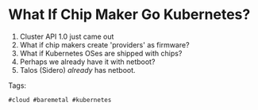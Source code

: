 # What If Chip Maker Go Kubernetes?

1. Cluster API 1.0 just came out
1. What if chip makers create 'providers' as firmware?
1. What if Kubernetes OSes are shipped with chips?
1. Perhaps we already have it with netboot?
1. Talos (Sidero) *already* has netboot.

Tags:

    #cloud #baremetal #kubernetes
